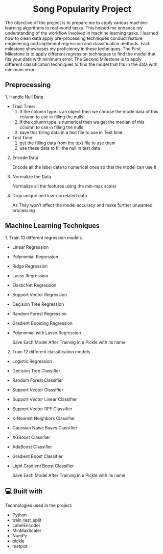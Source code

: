 <h1 align="center" id="title">Song Popularity Project</h1>

<p id="description">The objective of the project is to prepare me to apply various machine-learning algorithms to real-world tasks.
  This helped me enhance my understanding of the workflow involved in machine learning tasks. 
  I learned how to clean data apply pre-processing techniques conduct feature engineering and implement regression and classification methods.
  Each milestone showcases my proficiency in these techniques.
  The First Milestone is to apply different regression techniques to find the model that fits your data with minimum error. 
  The Second Milestone is to apply different classification techniques to find the model that fits in the data with minimum error.</p>


<h2>Preprocessing</h2>
1. Handle Null Data

  * Train Time:
    1. if the column type is an object then we choose the mode data of this column to use in filling the nulls
    2. if the column type is numerical then we get the median of this column to use in filling the nulls
    3. save this filling data in a text file to use in Test time
  * Test Time:
    1. get the filling data from the text file to use them
    2. use these data to fill the null in test data
2. Encode Data

    Encode all the label data to numerical ones so that the model can use it
3. Normalize the Data

    Normalize all the features using the min-max scaler 
4. Drop unique and low-correlated data

    As They won't affect the model accuracy and make further unwanted processing
  
<h2>Machine Learning Techniques</h2>
1. Train 10 different regression models

  * Linear Regression
  * Polynomial Regression
  * Ridge Regression
  * Lasso Regression
  * ElasticNet Regression
  * Support Vector Regression
  * Decision Tree Regression
  * Random Forest Regression
  * Gradient Boosting Regression
  * Polynomial with Lasso Regression

      Save Each Model After Training in a Pickle with its name

2. Train 12 different classification models

  * Logistic Regression
  * Decision Tree Classifier
  * Random Forest Classifier
  * Support Vector Classifier
  * Support Vector Linear Classifier
  * Support Vector RPF Classifier
  * K-Nearest Neighbors Classifier
  * Gaussian Naive Bayes Classifier
  * XGBoost Classifier
  * AdaBoost Classifier
  * Gradient Boost Classifier
  * Light Gradient Boost Classifier
    
      Save Each Model After Training in a Pickle with its name
<h2>💻 Built with</h2>

Technologies used in the project:

*   Python
*   train\_test\_split
*   LabelEncoder
*   MinMaxScaler
*   NumPy
*   pickle
*   matplot
